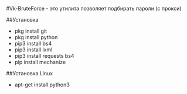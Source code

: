 #Vk-BruteForce - это утилита позволяет подбирать пароли (с прокси)

##Установка
* pkg install git 
* pkg install python
* pip3 install bs4
* pip3 install lxml
* pip3 install requests bs4
* pip install mechanize













##Установка Linux
* apt-get install python3

